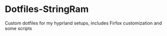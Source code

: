 # Dotfiles-StringRam
Custom dotfiles for my hyprland setups, includes Firfox customization and some scripts
